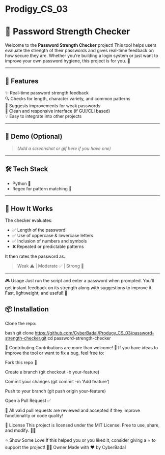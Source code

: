 # Prodigy_CS_03
# 🔐 Password Strength Checker

Welcome to the **Password Strength Checker** project! This tool helps users evaluate the strength of their passwords and gives real-time feedback on how secure they are. Whether you're building a login system or just want to improve your own password hygiene, this project is for you. 💪

---

## 🚀 Features

✨ Real-time password strength feedback  
🔍 Checks for length, character variety, and common patterns  
🧠 Suggests improvements for weak passwords  
📱 Clean and responsive interface (if GUI/CLI based)  
💡 Easy to integrate into other projects  

---

## 📸 Demo (Optional)

> *(Add a screenshot or gif here if you have one)*

---

## 🛠️ Tech Stack

- Python 🐍 
- Regex for pattern matching 🔢


---

## 🧩 How It Works

The checker evaluates:
- ✅ Length of the password
- ✅ Use of uppercase & lowercase letters
- ✅ Inclusion of numbers and symbols
- ❌ Repeated or predictable patterns

It then rates the password as:
> Weak ⚠️ | Moderate ✅ | Strong 💪

---
🎮 Usage
Just run the script and enter a password when prompted.
You’ll get instant feedback on its strength along with suggestions to improve it.
Fast, lightweight, and useful! 🚀

## 📦 Installation

Clone the repo:

bash
git clone https://github.com/CyberBadal/Produgy_CS_03/password-strength-checker.git
cd password-strength-checker

🤝 Contributing
Contributions are more than welcome! 🙌
If you have ideas to improve the tool or want to fix a bug, feel free to:

Fork this repo 🍴

Create a branch (git checkout -b your-feature)

Commit your changes (git commit -m 'Add feature')

Push to your branch (git push origin your-feature)

Open a Pull Request ✅

🔄 All valid pull requests are reviewed and accepted if they improve functionality or code quality!

📝 License
This project is licensed under the MIT License.
Free to use, share, and modify. 🧑‍💻

⭐ Show Some Love
If this helped you or you liked it, consider giving a ⭐ to support the project!
🧑‍💼 Owner
Made with ❤️ by CyberBadal
